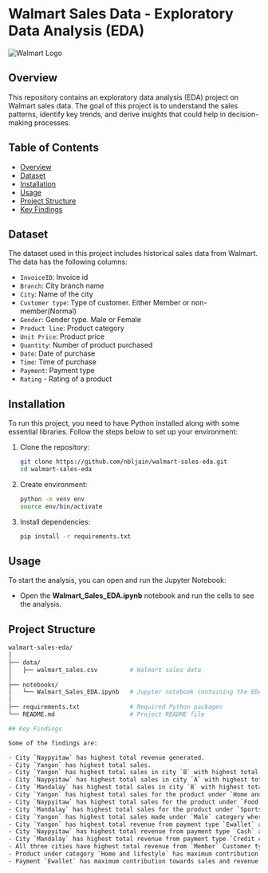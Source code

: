 # Walmart Sales Data - Exploratory Data Analysis (EDA)

![Walmart Logo](https://upload.wikimedia.org/wikipedia/commons/thumb/c/ca/Walmart_logo.svg/1200px-Walmart_logo.svg.png)

## Overview

This repository contains an exploratory data analysis (EDA) project on Walmart sales data. The goal of this project is to understand the sales patterns, identify key trends, and derive insights that could help in decision-making processes.

## Table of Contents

- [Overview](#overview)
- [Dataset](#dataset)
- [Installation](#installation)
- [Usage](#usage)
- [Project Structure](#project-structure)
- [Key Findings](#key-findings)

## Dataset

The dataset used in this project includes historical sales data from Walmart. The data has the following columns:

- `InvoiceID`: Invoice id
- `Branch`: City branch name
- `City`: Name of the city
- `Customer type`: Type of customer. Either Member or non-member(Normal)
- `Gender`: Gender type. Male or Female
- `Product line`: Product category
- `Unit Price`: Product price
- `Quantity`: Number of product purchased
- `Date`: Date of purchase
- `Time`: Time of purchase
- `Payment`: Payment type
- `Rating` - Rating of a product

## Installation

To run this project, you need to have Python installed along with some essential libraries. Follow the steps below to set up your environment:

1. Clone the repository:
   ```sh
   git clone https://github.com/nbljain/walmart-sales-eda.git
   cd walmart-sales-eda

2. Create environment:
   ```sh
   python -m venv env
   source env/bin/activate

3. Install dependencies:
   ```sh
   pip install -r requirements.txt

## Usage

To start the analysis, you can open and run the Jupyter Notebook:

- Open the **Walmart_Sales_EDA.ipynb** notebook and run the cells to see the analysis.

## Project Structure
   ```sh
   walmart-sales-eda/
   │
   ├── data/
   │   ├── walmart_sales.csv         # Walmart sales data
   │
   ├── notebooks/
   │   └── Walmart_Sales_EDA.ipynb   # Jupyter notebook containing the EDA
   │
   ├── requirements.txt              # Required Python packages                     
   └── README.md                     # Project README file

## Key Findings

Some of the findings are:

- City `Naypyitaw` has highest total revenue generated.
- City `Yangon` has highest total sales.
- City `Yangon` has highest total sales in city `B` with highest total revenue.
- City `Naypyitaw` has highest total sales in city `A` with highest total revenue.
- City `Mandalay` has highest total sales in city `B` with highest total revenue.
- City `Yangon` has highest total sales for the product under `Home and lifestyle` and lowest total sales for `Health and beauty` category.
- City `Naypyitaw` has highest total sales for the product under `Food and beverages` and lowest total sales for `Home and lifestyle` category.
- City `Mandalay` has highest total sales for the product under `Sports and travel` and lowest total sales for `Food and beverages` category.
- City `Yangon` has highest total sales made under `Male` category where as other two cities have more sales made under `Female` category.
- City `Yangon` has highest total revenue from payment type `Ewallet` and lowest from `Credit card`.
- City `Naypyitaw` has highest total revenue from payment type `Cash` and lowest from `Credit card`.
- City `Mandalay` has highest total revenue from payment type `Credit card` and lowest from `Ewallet`.
- All three cities have highest total revenue from `Member` Customer type.
- Product under category `Home and lifestyle` has maximum contribution towards sales and revenue made in **Month 3**.
- Payment `Ewallet` has maximum contribution towards sales and revenue made from **Month 1**.

